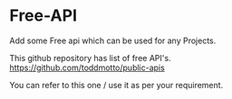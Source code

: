 # Free-API
Add some Free api which can be used for any Projects.

This github repository has list of free API's.
https://github.com/toddmotto/public-apis

You can refer to this one / use it as per your requirement.
